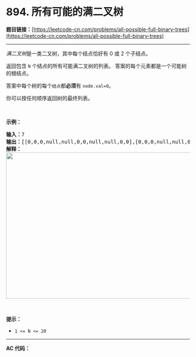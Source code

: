 # 894. 所有可能的满二叉树

**题目链接：**[https://leetcode-cn.com/problems/all-possible-full-binary-trees](https://leetcode-cn.com/problems/all-possible-full-binary-trees)

---

<div class="content__1Y2H">
 <div class="notranslate">
  <p><em>满二叉树</em>是一类二叉树，其中每个结点恰好有 0 或 2 个子结点。</p> 
  <p>返回包含 <code>N</code> 个结点的所有可能满二叉树的列表。 答案的每个元素都是一个可能树的根结点。</p> 
  <p>答案中每个树的每个<code>结点</code>都<strong>必须</strong>有 <code>node.val=0</code>。</p> 
  <p>你可以按任何顺序返回树的最终列表。</p> 
  <p>&nbsp;</p> 
  <p><strong>示例：</strong></p> 
  <pre class="language-text"><strong>输入：</strong>7
<strong>输出：</strong>[[0,0,0,null,null,0,0,null,null,0,0],[0,0,0,null,null,0,0,0,0],[0,0,0,0,0,0,0],[0,0,0,0,0,null,null,null,null,0,0],[0,0,0,0,0,null,null,0,0]]
<strong>解释：</strong>
<img style="height: 400px; width: 700px;" src="/aliyun-lc-upload/uploads/2018/08/24/fivetrees.png" alt="">
</pre> 
  <p>&nbsp;</p> 
  <p><strong>提示：</strong></p> 
  <ul> 
   <li><code>1 &lt;= N &lt;= 20</code></li> 
  </ul> 
 </div>
</div>

---

**AC 代码：**

```java

```